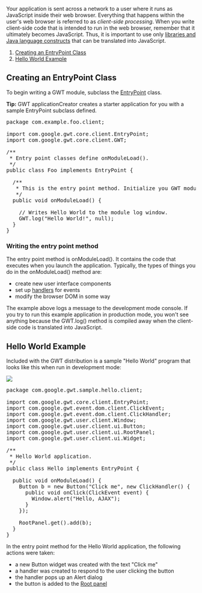 <p>Your application is sent across a network to a user where it runs as JavaScript inside their web browser. Everything that happens within the user's web browser is
referred to as <i>client-side processing</i>. When you write client-side code that is intended to run in the web browser, remember that it ultimately becomes JavaScript. Thus, it
is important to use only <a href="DevGuideCodingBasics.html#DevGuideJavaCompatibility">libraries and Java language constructs</a> that can be translated into JavaScript.</p>

<ol class="toc" id="pageToc">
  <li><a href="#creating">Creating an EntryPoint Class</a></li>
  <li><a href="#hello">Hello World Example</a></li>
</ol>

<h2 id="creating">Creating an EntryPoint Class</h2>

<p>To begin writing a GWT module, subclass the <a href="/javadoc/latest/com/google/gwt/core/client/EntryPoint.html">EntryPoint</a> class.</p>

<p><strong>Tip:</strong> GWT applicationCreator creates a starter application for you with a sample EntryPoint subclass defined.</p>

<pre class="prettyprint">
package com.example.foo.client;

import com.google.gwt.core.client.EntryPoint;
import com.google.gwt.core.client.GWT;

/**
 * Entry point classes define onModuleLoad().
 */
public class Foo implements EntryPoint {

  /**
   * This is the entry point method. Initialize you GWT module here.
   */
  public void onModuleLoad() {

    // Writes Hello World to the module log window.
    GWT.log(&quot;Hello World!&quot;, null);
  }
}
</pre>

<h3>Writing the entry point method</h3>

<p>The entry point method is onModuleLoad(). It contains the code that executes when you launch the application. Typically, the types of things you do in the onModuleLoad() method
are:</p>

<ul>
<li>create new user interface components</li>

<li>set up <a href="DevGuideUiHandlers.html">handlers</a> for events</li>

<li>modify the browser DOM in some way</li>
</ul>



<p>
The example above logs a message to the development mode console.
If you try to run this example application in production mode, you won't see anything because the GWT.log() method is compiled away when the client-side code is translated into JavaScript.
</p>

<h2 id="hello">Hello World Example</h2>

<p>Included with the GWT distribution is a sample &quot;Hello World&quot;
program that looks like this when run in development mode:</p>

<p><img src="images/HelloWorld.png"/></p>

<pre class="prettyprint">
package com.google.gwt.sample.hello.client;

import com.google.gwt.core.client.EntryPoint;
import com.google.gwt.event.dom.client.ClickEvent;
import com.google.gwt.event.dom.client.ClickHandler;
import com.google.gwt.user.client.Window;
import com.google.gwt.user.client.ui.Button;
import com.google.gwt.user.client.ui.RootPanel;
import com.google.gwt.user.client.ui.Widget;

/**
 * Hello World application.
 */
public class Hello implements EntryPoint {

  public void onModuleLoad() {
    Button b = new Button(&quot;Click me&quot;, new ClickHandler() {
      public void onClick(ClickEvent event) {
        Window.alert(&quot;Hello, AJAX&quot;);
      }
    });

    RootPanel.get().add(b);
  }
}
</pre>

<p>In the entry point method for the Hello World application, the following actions were taken:</p>

<ul>
<li>a new Button widget was created with the text &quot;Click me&quot;</li>

<li>a handler was created to respond to the user clicking the button</li>

<li>the handler pops up an Alert dialog</li>

<li>the button is added to the <a href="/javadoc/latest/com/google/gwt/user/client/ui/RootPanel.html">Root panel</a></li>
</ul>


